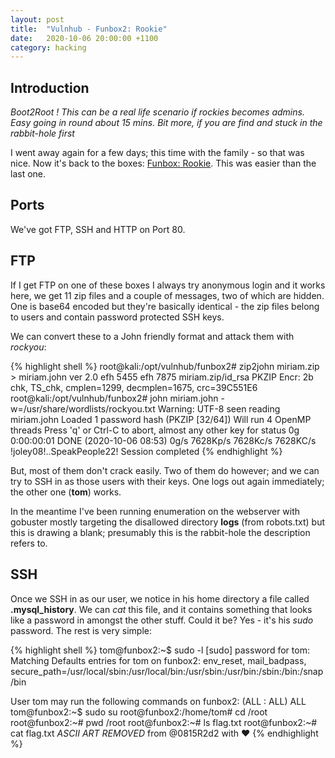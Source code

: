 ```yaml
---
layout: post
title:  "Vulnhub - Funbox2: Rookie"
date:   2020-10-06 20:00:00 +1100
category: hacking
---
```


## Introduction
*Boot2Root ! This can be a real life scenario if rockies becomes admins. Easy going in round about 15 mins. Bit more, if you are find and stuck in the rabbit-hole first*

I went away again for a few days; this time with the family - so that was nice. Now it's back to the boxes: [Funbox: Rookie](https://www.vulnhub.com/entry/funbox-rookie,520/). This was easier than the last one.

## Ports
We've got FTP, SSH and HTTP on Port 80.

## FTP
If I get FTP on one of these boxes I always try anonymous login and it works here, we get 11 zip files and a couple of messages, two of which are hidden. One is base64 encoded but they're basically identical - the zip files belong to users and contain password protected SSH keys.

We can convert these to a John friendly format and attack them with *rockyou*:

{% highlight shell %}
root@kali:/opt/vulnhub/funbox2# zip2john miriam.zip > miriam.john
ver 2.0 efh 5455 efh 7875 miriam.zip/id_rsa PKZIP Encr: 2b chk, TS_chk, cmplen=1299, decmplen=1675, crc=39C551E6
root@kali:/opt/vulnhub/funbox2# john miriam.john -w=/usr/share/wordlists/rockyou.txt
Warning: UTF-8 seen reading miriam.john
Loaded 1 password hash (PKZIP [32/64])
Will run 4 OpenMP threads
Press 'q' or Ctrl-C to abort, almost any other key for status
0g 0:00:00:01 DONE (2020-10-06 08:53) 0g/s 7628Kp/s 7628Kc/s 7628KC/s !joley08!..SpeakPeople22!
Session completed
{% endhighlight %}

But, most of them don't crack easily. Two of them do however; and we can try to SSH in as those users with their keys. One logs out again immediately; the other one (**tom**) works.

In the meantime I've been running enumeration on the webserver with gobuster mostly targeting the disallowed directory **logs** (from robots.txt) but this is drawing a blank; presumably this is the rabbit-hole the description refers to.

## SSH
Once we SSH in as our user, we notice in his home directory a file called **.mysql_history**. We can *cat* this file, and it contains something that looks like a password in amongst the other stuff. Could it be? Yes - it's his *sudo* password. The rest is very simple:

{% highlight shell %}
tom@funbox2:~$ sudo -l
[sudo] password for tom: 
Matching Defaults entries for tom on funbox2:
    env_reset, mail_badpass, secure_path=/usr/local/sbin\:/usr/local/bin\:/usr/sbin\:/usr/bin\:/sbin\:/bin\:/snap/bin

User tom may run the following commands on funbox2:
    (ALL : ALL) ALL
tom@funbox2:~$ sudo su
root@funbox2:/home/tom# cd /root
root@funbox2:~# pwd
/root
root@funbox2:~# ls
flag.txt
root@funbox2:~# cat flag.txt 
*ASCII ART REMOVED*
from @0815R2d2 with ♥
{% endhighlight %}

